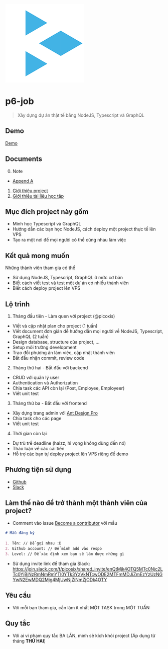 ![PicoSix](./document/static/logo.png)

# p6-job

> Xây dựng dự án thật tế bằng NodeJS, Typescript và GraphQL

## Demo

[Demo](http://job.picosix.info/graphiql?query=query%20%7B%0A%20%20users%20%7B%0A%20%20%20%20_id%0A%20%20%20%20username%0A%20%20%7D%0A%7D)

## Documents

0. Note

* [Append A](./document/Append-A.md)

1. [Giới thiệu project](./document/0-introduce-project.md)
2. [Giới thiệu tài liệu học tập](./document/1-introduce-documents.md)

## Mục đích project này gồm

* Mình học Typescript và GraphQL
* Hướng dẫn các bạn học NodeJS, cách deploy một project thực tế lên VPS
* Tạo ra một nơi để mọi người có thể cùng nhau làm việc

## Kết quả mong muốn

Những thành viên tham gia có thể

* Sử dụng NodeJS, Typescript, GraphQL ở mức cơ bản
* Biết cách viết test và test một dự án có nhiều thành viên
* Biết cách deploy project lên VPS

## Lộ trình

1. Tháng đầu tiên - Làm quen với project (@picoxis)

* Viết và cập nhật plan cho project (1 tuần)
* Viết document đơn giản để hướng dẫn mọi người về NodeJS, Typescript, GraphQL (2 tuần)
* Design database, structure của project, ...
* Setup môi trường development
* Trao đổi phương án làm việc, cập nhật thành viên
* Bắt đầu nhận commit, review code

2. Tháng thứ hai - Bắt đầu với backend

* CRUD với quản lý user
* Authentication và Authorization
* Chia task các API còn lại (Post, Employee, Employeer)
* Viết unit test

3. Tháng thứ ba - Bắt đầu với frontend

* Xây dựng trang admin với [Ant Design Pro](https://github.com/ant-design/ant-design-pro)
* Chia task cho các page
* Viết unit test

4. Thời gian còn lại

* Dự trù trễ deadline (haizz, hi vọng không dùng đến nó)
* Thảo luận về các cải tiến
* Hỗ trợ các bạn tự deploy project lên VPS riêng để demo

## Phương tiện sử dụng

* [Github](https://github.com/picosix/p6-job/)
* [Slack](https://picosix.slack.com/)

## Làm thế nào để trở thành một thành viên của project?

* Comment vào issue [Become a contributor](https://github.com/picosix/p6-job/issues/1) với mẫu

```markdown
# Mẫu đăng ký

1. Tên: // Để gọi nhau :D
2. Github account: // Để mình add vào respo
3. Level: // Để xác định xem bạn sẽ làm được những gì
```

* Sử dụng invite link để tham gia Slack: https://join.slack.com/t/picosix/shared_invite/enQtMjk4OTQ5MTc0Njc2LTc0YjBiNzRmNmRmYTI0YTk3YzVkNTcwODE2MTFmMDJiZmEzYzUzNGYwN2EwMDQ2Mjg4MjUwNjZiNmZjODk4OTY

## Yêu cầu

* Với mỗi bạn tham gia, cần làm ít nhất MỘT TASK trong MỘT TUẦN

## Quy tắc

* Với ai vi phạm quy tắc BA LẦN, mình sẽ kích khỏi project (Áp dụng từ tháng **THỨ HAI**)

